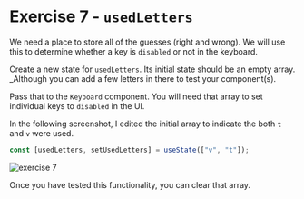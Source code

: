# Exercise 7 - `usedLetters`

We need a place to store all of the guesses (right and wrong). We will use this to determine whether a key is `disabled` or not in the keyboard.

Create a new state for `usedLetters`. Its initial state should be an empty array. \_Although you can add a few letters in there to test your component(s).

Pass that to the `Keyboard` component. You will need that array to set individual keys to `disabled` in the UI.

In the following screenshot, I edited the initial array to indicate the both `t` and `v` were used.

```js
const [usedLetters, setUsedLetters] = useState(["v", "t"]);
```

![exercise 7](../__lecture/assets/ex_7.png)

Once you have tested this functionality, you can clear that array.

